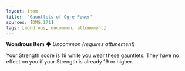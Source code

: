 ```yaml
---
layout: item
title:  "Gauntlets of Ogre Power"
sources: [DMG.171]
tags: [wondrous, uncommon, attunement]
---
```


**Wondrous Item** ◆ *Uncommon (requires attunement)*

Your Strength score is 19 while you wear these gauntlets. They have no effect on you if your Strength is already 19 or higher.